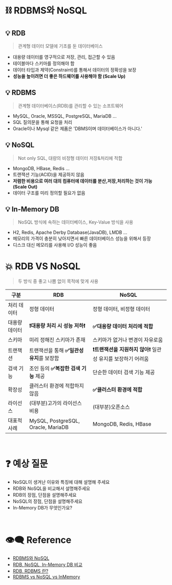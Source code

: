 # ⛓ RDBMS와 NoSQL


## 💡 RDB

> 관계형 데이터 모델에 기초를 둔 데이터베이스

- 대용량 데이터를 영구적으로 저장, 관리, 접근할 수 있음
- 테이블마다 스키마를 정의해야 함
- 데이터 타입과 제약(Constraint)를 통해서 데이터의 정확성을 보장
- **성능을 높이려면 더 좋은 하드웨어를 사용해야 함 (Scale Up)**

## 💡 RDBMS

> 관계형 데이터베이스(RDB)를 관리할 수 있는 소프트웨어

- MySQL, Oracle, MSSQL, PostgreSQL, MariaDB ...
- SQL 질의문을 통해 요청을 처리
- Oracle이나 Mysql 같은 제품은 'DBMS이며 데이터베이스가 아니다.'

## 💡 NoSQL

> Not only SQL, 대량의 비정형 데이터 저장&처리에 적합

- MongoDB, HBase, Redis ...
- 트랜잭션 기능(ACID)을 제공하지 않음
- **저렴한 비용으로 여러 대의 컴퓨터에 데이터를 분산,저장,처리하는 것이 가능 (Scale Out)**
- 데이터 구조를 미리 정의할 필요가 없음

## 💡 In-Memory DB

> NoSQL 방식에 속하는 데이터베이스, Key-Value 방식을 사용

- H2, Redis, Apache Derby Database(JavaDB), LMDB ...
- 메모리의 가격이 충분히 낮아지면서 빠른 데이터베이스 성능을 위해서 등장
- 디스크 대신 메모리를 사용해 I/O 성능이 좋음

# 💥 RDB VS NoSQL
> 두 방식 중 좋고 나쁨 없이 목적에 맞게 사용

| 구분        | RDB                                | NoSQL                             |
|----|------------------------------------|-----------------------------------|
| 처리 데이터    | 정형 데이터                             | 정형 데이터, 비정형 데이터                   |
| 대용량 데이터   | **❗대용량 처리 시 성능 저하❗**               | **✅대용량 데이터 처리에 적합**                    |
| 스키마       | 미리 정해진 스키마가 존재                     | 스키마가 없거나 변경이 자유로움                 |
| 트랜잭션      | 트랜잭션을 통해 **✅일관성 유지**를 보장함          | **❗트랜잭션을 지원하지 않아❗** 일관성 유지를 보장하기 어려움 |
| 검색 기능     | 조인 등의 **✅복잡한 검색 기능** 제공             | 단순한 데이터 검색 기능 제공                  |
| 확장성       | 클러스터 환경에 적합하지 않음                   | **✅클러스터 환경에 적합**                       |
| 라이선스      | (대부분)고가의 라이선스 비용                   | (대부분)오픈소스                         |
| 대표적 사례    | MySQL, PostgreSQL, Oracle, MariaDB | MongoDB, Redis, HBase             |

<br>

# ❓ 예상 질문

- NoSQL이 생겨난 이유와 특징에 대해 설명해 주세요
- RDB와 NoSQL을 비교해서 설명해주세요
- RDB의 장점, 단점을 설명해주세요
- NoSQL의 장점, 단점을 설명해주세요
- In-Memory DB가 무엇인가요?

<br>

# 👁‍🗨 Reference

- [RDBMS와 NoSQL](https://github.com/devSquad-study/2023-CS-Study/blob/main/DB/db_rdbms_and_nosql.md)
- [RDB, NoSQL, In-Memory DB 비교](https://toma0912.tistory.com/83)
- [RDB, RDBMS 란?](https://jwprogramming.tistory.com/52)
- [RDBMS vs NoSQL vs InMemory](https://pjt3591oo.github.io/blog/database/2017/04/06/about-database.html)
